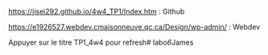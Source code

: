 
https://jisei292.github.io/4w4_TP1/Index.htm : Github

https://e1926527.webdev.cmaisonneuve.qc.ca/Design/wp-admin/ : Webdev

Appuyer sur le titre TP1_4w4 pour refresh#   l a b o _ 6 _ J a m e s  
 